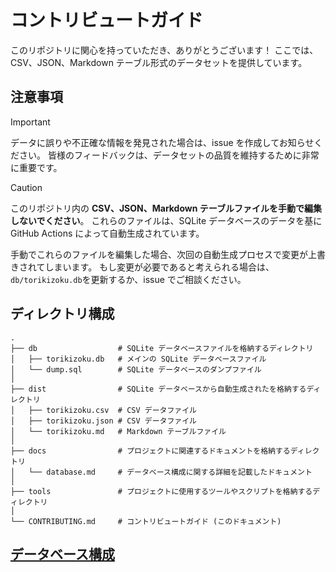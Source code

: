 # コントリビュートガイド

このリポジトリに関心を持っていただき、ありがとうございます！ ここでは、CSV、JSON、Markdown テーブル形式のデータセットを提供しています。

## 注意事項

> [!IMPORTANT]
> データに誤りや不正確な情報を発見された場合は、issue を作成してお知らせください。
> 皆様のフィードバックは、データセットの品質を維持するために非常に重要です。

> [!CAUTION]
> このリポジトリ内の **CSV、JSON、Markdown テーブルファイルを手動で編集しないでください**。
> これらのファイルは、SQLite データベースのデータを基に GitHub Actions によって自動生成されています。
>
> 手動でこれらのファイルを編集した場合、次回の自動生成プロセスで変更が上書きされてしまいます。
> もし変更が必要であると考えられる場合は、`db/torikizoku.db`を更新するか、issue でご相談ください。

## ディレクトリ構成

```
.
├── db                  # SQLite データベースファイルを格納するディレクトリ
│   ├── torikizoku.db   # メインの SQLite データベースファイル
│   └── dump.sql        # SQLite データベースのダンプファイル
│
├── dist                # SQLite データベースから自動生成されたを格納するディレクトリ
│   ├── torikizoku.csv  # CSV データファイル
│   ├── torikizoku.json # CSV データファイル
│   └── torikizoku.md   # Markdown テーブルファイル
│
├── docs                # プロジェクトに関連するドキュメントを格納するディレクトリ
│   └── database.md     # データベース構成に関する詳細を記載したドキュメント
│
├── tools               # プロジェクトに使用するツールやスクリプトを格納するディレクトリ
│
└── CONTRIBUTING.md     # コントリビュートガイド (このドキュメント)
```

## [データベース構成](./docs/database.md)
